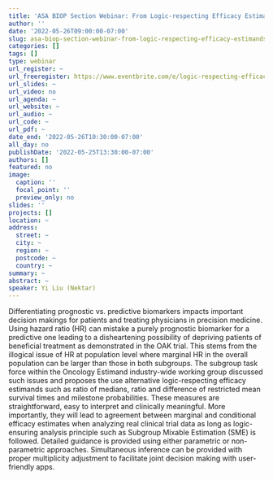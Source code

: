```yaml
---
title: 'ASA BIOP Section Webinar: From Logic-respecting Efficacy Estimands to Logic-ensuring Analysis Principle in Randomized Clinical Trials with Subgroups'
author: ''
date: '2022-05-26T09:00:00-07:00'
slug: asa-biop-section-webinar-from-logic-respecting-efficacy-estimands
categories: []
tags: []
type: webinar
url_register: ~
url_freeregister: https://www.eventbrite.com/e/logic-respecting-efficacy-estimands-to-logic-ensuring-analysis-principle-tickets-336986344227
url_slides: ~
url_video: no
url_agenda: ~
url_website: ~
url_audio: ~
url_code: ~
url_pdf: ~
date_end: '2022-05-26T10:30:00-07:00'
all_day: no
publishDate: '2022-05-25T13:30:00-07:00'
authors: []
featured: no
image:
  caption: ''
  focal_point: ''
  preview_only: no
slides: ''
projects: []
location: ~
address:
  street: ~
  city: ~
  region: ~
  postcode: ~
  country: ~
summary: ~
abstract: ~
speaker: Yi Liu (Nektar)
---
```

<!--more-->
Differentiating prognostic vs. predictive biomarkers impacts important decision makings for patients and treating physicians in precision medicine. Using hazard ratio (HR) can mistake a purely prognostic biomarker for a predictive one leading to a disheartening possibility of depriving patients of beneficial treatment as demonstrated in the OAK trial. This stems from the illogical issue of HR at population level where marginal HR in the overall population can be larger than those in both subgroups. The subgroup task force within the Oncology Estimand industry-wide working group discussed such issues and proposes the use alternative logic-respecting efficacy estimands such as ratio of medians, ratio and difference of restricted mean survival times and milestone probabilities. These measures are straightforward, easy to interpret and clinically meaningful. More importantly, they will lead to agreement between marginal and conditional efficacy estimates when analyzing real clinical trial data as long as logic-ensuring analysis principle such as Subgroup Mixable Estimation (SME) is followed. Detailed guidance is provided using either parametric or non-parametric approaches. Simultaneous inference can be provided with proper multiplicity adjustment to facilitate joint decision making with user-friendly apps.